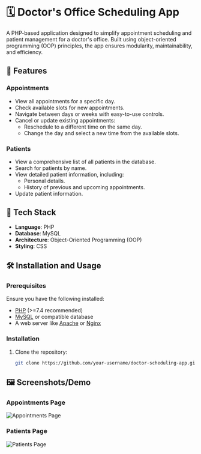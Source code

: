 # 🗓️ Doctor's Office Scheduling App

A PHP-based application designed to simplify appointment scheduling and patient management for a doctor's office. Built using object-oriented programming (OOP) principles, the app ensures modularity, maintainability, and efficiency.

## 🚀 Features

### Appointments
- View all appointments for a specific day.
- Check available slots for new appointments.
- Navigate between days or weeks with easy-to-use controls.
- Cancel or update existing appointments:
  - Reschedule to a different time on the same day.
  - Change the day and select a new time from the available slots.

### Patients
- View a comprehensive list of all patients in the database.
- Search for patients by name.
- View detailed patient information, including:
  - Personal details.
  - History of previous and upcoming appointments.
- Update patient information.

## 🧰 Tech Stack

- **Language**: PHP
- **Database**: MySQL
- **Architecture**: Object-Oriented Programming (OOP)
- **Styling**: CSS

## 🛠 Installation and Usage

### Prerequisites
Ensure you have the following installed:
- [PHP](https://www.php.net/) (>=7.4 recommended)
- [MySQL](https://www.mysql.com/) or compatible database
- A web server like [Apache](https://httpd.apache.org/) or [Nginx](https://nginx.org/)

### Installation
1. Clone the repository:
   ```bash
   git clone https://github.com/your-username/doctor-scheduling-app.git

## 🖼 Screenshots/Demo

### Appointments Page
![Appointments Page](assets/screenshots/appointments-page.png "View of the Appointments Page")

### Patients Page
![Patients Page](assets/screenshots/patients-page.png "View of the Patients Page")

